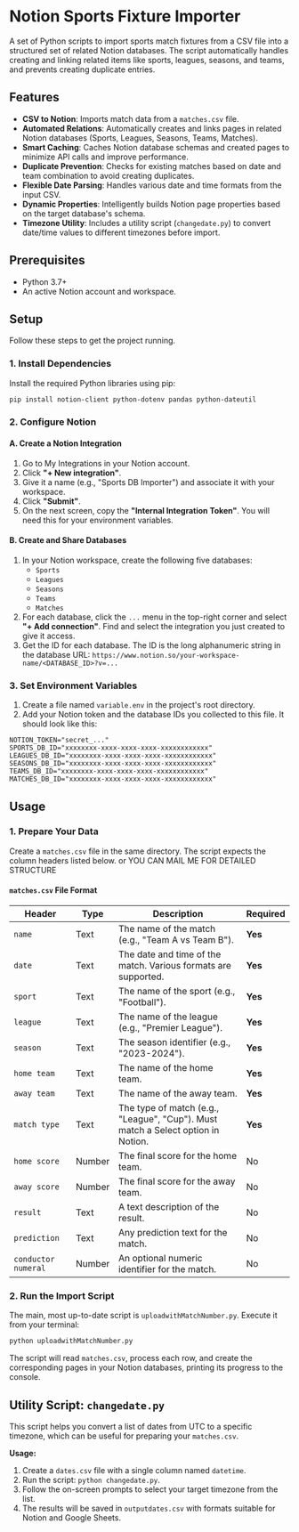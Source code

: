 # Notion Sports Fixture Importer

A set of Python scripts to import sports match fixtures from a CSV file into a structured set of related Notion databases. The script automatically handles creating and linking related items like sports, leagues, seasons, and teams, and prevents creating duplicate entries.

## Features

*   **CSV to Notion**: Imports match data from a `matches.csv` file.
*   **Automated Relations**: Automatically creates and links pages in related Notion databases (Sports, Leagues, Seasons, Teams, Matches).
*   **Smart Caching**: Caches Notion database schemas and created pages to minimize API calls and improve performance.
*   **Duplicate Prevention**: Checks for existing matches based on date and team combination to avoid creating duplicates.
*   **Flexible Date Parsing**: Handles various date and time formats from the input CSV.
*   **Dynamic Properties**: Intelligently builds Notion page properties based on the target database's schema.
*   **Timezone Utility**: Includes a utility script (`changedate.py`) to convert date/time values to different timezones before import.

## Prerequisites

*   Python 3.7+
*   An active Notion account and workspace.

## Setup

Follow these steps to get the project running.

### 1. Install Dependencies

Install the required Python libraries using pip:

```bash
pip install notion-client python-dotenv pandas python-dateutil
```

### 2. Configure Notion

#### A. Create a Notion Integration

1.  Go to My Integrations in your Notion account.
2.  Click **"+ New integration"**.
3.  Give it a name (e.g., "Sports DB Importer") and associate it with your workspace.
4.  Click **"Submit"**.
5.  On the next screen, copy the **"Internal Integration Token"**. You will need this for your environment variables.

#### B. Create and Share Databases

1.  In your Notion workspace, create the following five databases:
    *   `Sports`
    *   `Leagues`
    *   `Seasons`
    *   `Teams`
    *   `Matches`
2.  For each database, click the `...` menu in the top-right corner and select **"+ Add connection"**. Find and select the integration you just created to give it access.
3.  Get the ID for each database. The ID is the long alphanumeric string in the database URL: `https://www.notion.so/your-workspace-name/<DATABASE_ID>?v=...`

### 3. Set Environment Variables

1.  Create a file named `variable.env` in the project's root directory.
2.  Add your Notion token and the database IDs you collected to this file. It should look like this:

```env
NOTION_TOKEN="secret_..."
SPORTS_DB_ID="xxxxxxxx-xxxx-xxxx-xxxx-xxxxxxxxxxxx"
LEAGUES_DB_ID="xxxxxxxx-xxxx-xxxx-xxxx-xxxxxxxxxxxx"
SEASONS_DB_ID="xxxxxxxx-xxxx-xxxx-xxxx-xxxxxxxxxxxx"
TEAMS_DB_ID="xxxxxxxx-xxxx-xxxx-xxxx-xxxxxxxxxxxx"
MATCHES_DB_ID="xxxxxxxx-xxxx-xxxx-xxxx-xxxxxxxxxxxx"
```

## Usage

### 1. Prepare Your Data

Create a `matches.csv` file in the same directory. The script expects the column headers listed below. or YOU CAN MAIL ME FOR DETAILED STRUCTURE

#### `matches.csv` File Format

| Header              | Type   | Description                                                              | Required |
| ------------------- | ------ | ------------------------------------------------------------------------ | -------- |
| `name`              | Text   | The name of the match (e.g., "Team A vs Team B").                        | **Yes**  |
| `date`              | Text   | The date and time of the match. Various formats are supported.           | **Yes**  |
| `sport`             | Text   | The name of the sport (e.g., "Football").                                | **Yes**  |
| `league`            | Text   | The name of the league (e.g., "Premier League").                         | **Yes**  |
| `season`            | Text   | The season identifier (e.g., "2023-2024").                               | **Yes**  |
| `home team`         | Text   | The name of the home team.                                               | **Yes**  |
| `away team`         | Text   | The name of the away team.                                               | **Yes**  |
| `match type`        | Text   | The type of match (e.g., "League", "Cup"). Must match a Select option in Notion. | **Yes**  |
| `home score`        | Number | The final score for the home team.                                       | No       |
| `away score`        | Number | The final score for the away team.                                       | No       |
| `result`            | Text   | A text description of the result.                                        | No       |
| `prediction`        | Text   | Any prediction text for the match.                                       | No       |
| `conductor numeral` | Number | An optional numeric identifier for the match.                            | No       |

### 2. Run the Import Script

The main, most up-to-date script is `uploadwithMatchNumber.py`. Execute it from your terminal:

```bash
python uploadwithMatchNumber.py
```

The script will read `matches.csv`, process each row, and create the corresponding pages in your Notion databases, printing its progress to the console.

## Utility Script: `changedate.py`

This script helps you convert a list of dates from UTC to a specific timezone, which can be useful for preparing your `matches.csv`.

**Usage:**
1.  Create a `dates.csv` file with a single column named `datetime`.
2.  Run the script: `python changedate.py`.
3.  Follow the on-screen prompts to select your target timezone from the list.
4.  The results will be saved in `outputdates.csv` with formats suitable for Notion and Google Sheets.
